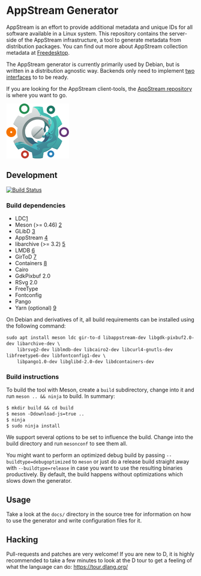 # AppStream Generator

AppStream is an effort to provide additional metadata and unique IDs for all software available in a Linux system.
This repository contains the server-side of the AppStream infrastructure, a tool to generate metadata from distribution packages. You can find out more about AppStream collection metadata at [Freedesktop](https://www.freedesktop.org/software/appstream/docs/chap-CollectionData.html).

The AppStream generator is currently primarily used by Debian, but is written in a distribution agnostic way. Backends only need to implement [two interfaces](src/asgen/backends/interfaces.d) to to be ready.

If you are looking for the AppStream client-tools, the [AppStream repository](https://github.com/ximion/appstream) is where you want to go.

![AppStream Generator Logo](data/templates/default/static/img/asgen.png "AppStream Generator")


## Development
[![Build Status](https://travis-ci.org/ximion/appstream-generator.svg?branch=master)](https://travis-ci.org/ximion/appstream-generator)

### Build dependencies

 * LDC[1]
 * Meson (>= 0.46) [2]
 * GLibD [3]
 * AppStream [4]
 * libarchive (>= 3.2) [5]
 * LMDB [6]
 * GirToD [7]
 * Containers [8]
 * Cairo
 * GdkPixbuf 2.0
 * RSvg 2.0
 * FreeType
 * Fontconfig
 * Pango
 * Yarn (optional) [9]

[1]: https://github.com/ldc-developers/ldc/releases
[2]: http://mesonbuild.com/
[3]: https://github.com/gtkd-developers/GlibD
[4]: https://github.com/ximion/appstream
[5]: https://libarchive.org/
[6]: https://symas.com/lmdb/
[7]: https://github.com/gtkd-developers/gir-to-d
[8]: https://github.com/dlang-community/containers
[9]: https://yarnpkg.com/

On Debian and derivatives of it, all build requirements can be installed using the following command:
```ShellSession
sudo apt install meson ldc gir-to-d libappstream-dev libgdk-pixbuf2.0-dev libarchive-dev \
    librsvg2-dev liblmdb-dev libcairo2-dev libcurl4-gnutls-dev libfreetype6-dev libfontconfig1-dev \
    libpango1.0-dev libglibd-2.0-dev libdcontainers-dev
```

### Build instructions

To build the tool with Meson, create a `build` subdirectory, change into it and run `meson .. && ninja` to build.
In summary:

```ShellSession
$ mkdir build && cd build
$ meson -Ddownload-js=true ..
$ ninja
$ sudo ninja install
```

We support several options to be set to influence the build. Change into the build directory and run `mesonconf` to see them all.

You might want to perform an optimized debug build by passing `--buildtype=debugoptimized` to `meson` or just do a release build straight
away with `--buildtype=release` in case you want to use the resulting binaries productively. By default, the build happens without optimizations
which slows down the generator.

## Usage

Take a look at the `docs/` directory in the source tree for information on how to use the generator and write configuration files for it.

## Hacking

Pull-requests and patches are very welcome! If you are new to D, it is highly recommended to take a few minutes to look at the D tour to get a feeling of what the language can do: https://tour.dlang.org/
